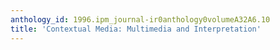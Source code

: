 ```yaml
---
anthology_id: 1996.ipm_journal-ir0anthology0volumeA32A6.10
title: 'Contextual Media: Multimedia and Interpretation'
---
```

